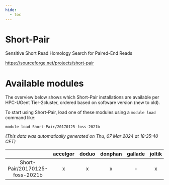 ```yaml
---
hide:
  - toc
---
```


Short-Pair
==========


Sensitive Short Read Homology Search for Paired-End Reads

https://sourceforge.net/projects/short-pair
# Available modules


The overview below shows which Short-Pair installations are available per HPC-UGent Tier-2cluster, ordered based on software version (new to old).

To start using Short-Pair, load one of these modules using a `module load` command like:

```shell
module load Short-Pair/20170125-foss-2021b
```

*(This data was automatically generated on Thu, 07 Mar 2024 at 18:35:40 CET)*  

| |accelgor|doduo|donphan|gallade|joltik|skitty|
| :---: | :---: | :---: | :---: | :---: | :---: | :---: |
|Short-Pair/20170125-foss-2021b|x|x|x|-|x|x|
